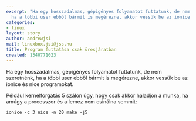 ```yaml
---
excerpt: "Ha egy hosszadalmas, gépigényes folyamatot futtatunk, de nem szeretnénk,
  ha a többi user ebből bármit is megérezne, akkor vessük be az ionice és nice programokat.\r\n"
categories:
- linux
layout: story
author: andrewjsi
mail: linuxbox.jsi@jss.hu
title: Program futtatása csak üresjáratban
created: 1340771023
---
```

Ha egy hosszadalmas, gépigényes folyamatot futtatunk, de nem szeretnénk, ha a többi user ebből bármit is megérezne, akkor vessük be az ionice és nice programokat.
<!--break-->
Például kernelforgatás 5 szálon úgy, hogy csak akkor haladjon a munka, ha amúgy a processzor és a lemez nem csinálna semmit:

<code>ionice -c 3 nice -n 20 make -j5</code>
